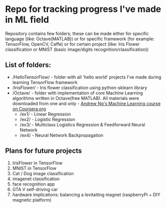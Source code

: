 <h1>Repo for tracking progress I've made in ML field</h1>
<p>Repository contains few folders; these can be made either for specific language (like: Octave(MATLAB)) or for specific framework (for example: TensorFlow, OpenCV, Caffe) or for certain project (like: Iris Flower classification or MNIST (basic image/digits recognition/classification))  </p>
<h2>List of folders:</h2>
<ul>
  <li>/HelloTensorFlow/ - folder with all 'hello world' projects I've made during learning TensorFlow framework</li>
  <li>/IrisFlower/ - Iris flower classification using python-sklearn library</li>
  <li>/Octave/ - folder with implementation of core Machine Learning algorithms written in Octave(free MATLAB). All materials were downloaded from one and only - <a href="https://www.coursera.org/learn/machine-learning">Andrew Ng's Machine Learning course on Coursera.org</a>
    <ul>
    <li>/ex1/ - Linear Regression</li>
    <li>/ex2/ - Logistic Regression</li>
    <li>/ex3/ - Multiclass Logistics Regression & Feedforward Neural Network</li>
    <li>/ex4/ - Neural Network Backpropagation</li>
    </ul>
  </li>
</ul>


<h2>Plans for future projects</h2>
<ol>
<li>IrisFlower in TensorFlow</li>
<li>MNIST in TensorFlow</li>
<li>Cat / Dog image classification</li>
<li>imagenet classification</li>
<li>face recognition app</li>
<li>GTA V self-driving car</li>
<li>hardware implications: balancing a levitaiting magnet (raspberryPi + DIY magnetic platform)</li>
</ol>
